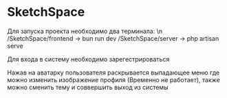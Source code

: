 # SketchSpace

Для запуска проекта необходимо два терминала: \n
/SketchSpace/frontend -> bun run dev
/SketchSpace/server -> php artisan serve

Для входа в систему необходимо зарегестрироваться

Нажав на аватарку пользователя раскрывается выпадающее меню где можно изменить изображение профиля (Временно не работает), также можно сменить тему и соввершить выход из системы
